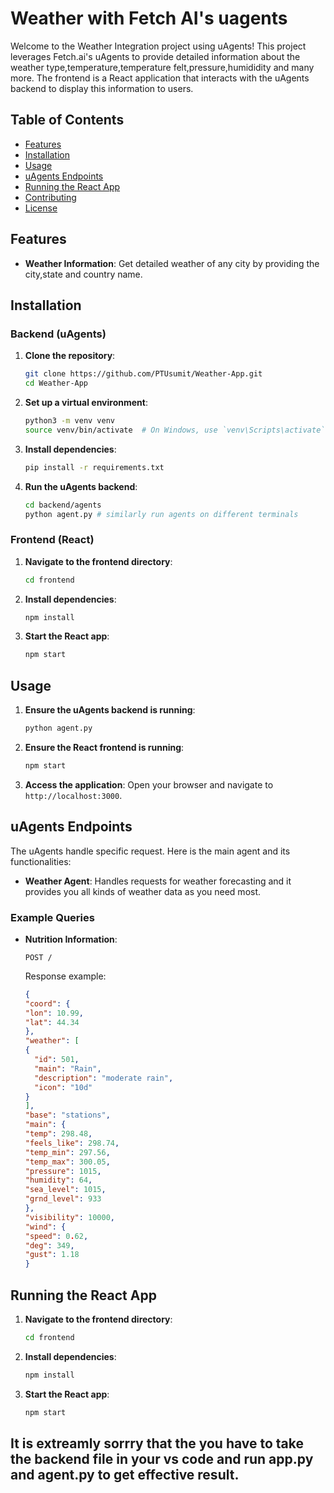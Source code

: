 # Weather with Fetch AI's uagents
Welcome to the Weather Integration project using uAgents! This project leverages Fetch.ai's uAgents to provide detailed information about the weather type,temperature,temperature felt,pressure,humididity and many more. The frontend is a React application that interacts with the uAgents backend to display this information to users.

## Table of Contents

- [Features](#features)
- [Installation](#installation)
- [Usage](#usage)
- [uAgents Endpoints](#uagents-endpoints)
- [Running the React App](#running-the-react-app)
- [Contributing](#contributing)
- [License](#license)

## Features

- **Weather Information**: Get detailed weather of any city by providing the city,state and country name.

## Installation

### Backend (uAgents)

1. **Clone the repository**:
    ```bash
    git clone https://github.com/PTUsumit/Weather-App.git
    cd Weather-App
    ```

2. **Set up a virtual environment**:
    ```bash
    python3 -m venv venv
    source venv/bin/activate  # On Windows, use `venv\Scripts\activate`
    ```

3. **Install dependencies**:
    ```bash
    pip install -r requirements.txt
    ```

4. **Run the uAgents backend**:
    ```bash
    cd backend/agents
    python agent.py # similarly run agents on different terminals
    ```

### Frontend (React)

1. **Navigate to the frontend directory**:
    ```bash
    cd frontend
    ```

2. **Install dependencies**:
    ```bash
    npm install
    ```

3. **Start the React app**:
    ```bash
    npm start
    ```

## Usage

1. **Ensure the uAgents backend is running**:
    ```bash
    python agent.py
    ```

2. **Ensure the React frontend is running**:
    ```bash
    npm start
    ```

3. **Access the application**:
    Open your browser and navigate to `http://localhost:3000`.

## uAgents Endpoints

The uAgents handle specific request. Here is the main agent and its functionalities:

- **Weather Agent**: Handles requests for weather forecasting and it provides you all kinds of weather data as you need most.

### Example Queries

- **Nutrition Information**: 
    ```
    POST /
    ```
    Response example:
    ```json
    {
  "coord": {
    "lon": 10.99,
    "lat": 44.34
  },
  "weather": [
    {
      "id": 501,
      "main": "Rain",
      "description": "moderate rain",
      "icon": "10d"
    }
  ],
  "base": "stations",
  "main": {
    "temp": 298.48,
    "feels_like": 298.74,
    "temp_min": 297.56,
    "temp_max": 300.05,
    "pressure": 1015,
    "humidity": 64,
    "sea_level": 1015,
    "grnd_level": 933
  },
  "visibility": 10000,
  "wind": {
    "speed": 0.62,
    "deg": 349,
    "gust": 1.18
  }
    ```

## Running the React App

1. **Navigate to the frontend directory**:
    ```bash
    cd frontend
    ```

2. **Install dependencies**:
    ```bash
    npm install
    ```

3. **Start the React app**:
    ```bash
    npm start
    ```
## It is extreamly sorrry that the you have to take the backend file in your vs code and run app.py and agent.py to get effective result.
